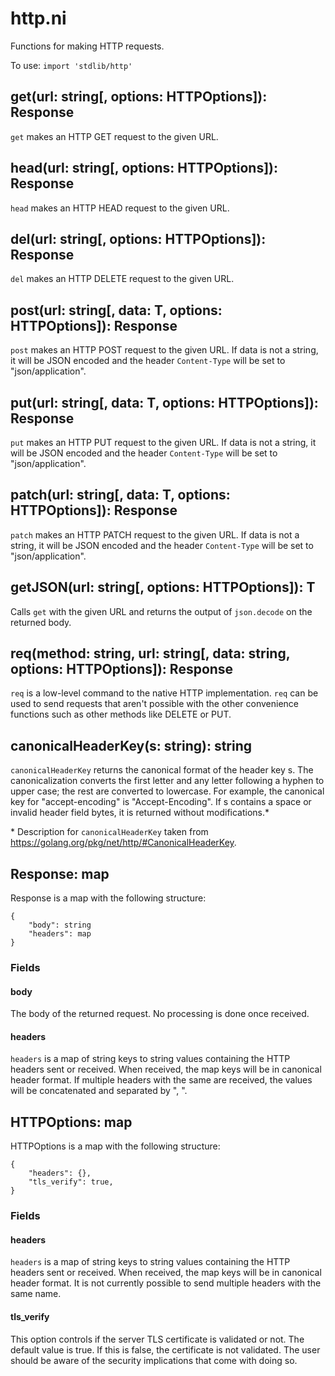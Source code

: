 # http.ni

Functions for making HTTP requests.

To use: `import 'stdlib/http'`

## get(url: string[, options: HTTPOptions]): Response

`get` makes an HTTP GET request to the given URL.

## head(url: string[, options: HTTPOptions]): Response

`head` makes an HTTP HEAD request to the given URL.

## del(url: string[, options: HTTPOptions]): Response

`del` makes an HTTP DELETE request to the given URL.

## post(url: string[, data: T, options: HTTPOptions]): Response

`post` makes an HTTP POST request to the given URL. If data is not a string,
it will be JSON encoded and the header `Content-Type` will be set to "json/application".

## put(url: string[, data: T, options: HTTPOptions]): Response

`put` makes an HTTP PUT request to the given URL. If data is not a string,
it will be JSON encoded and the header `Content-Type` will be set to "json/application".

## patch(url: string[, data: T, options: HTTPOptions]): Response

`patch` makes an HTTP PATCH request to the given URL. If data is not a string,
it will be JSON encoded and the header `Content-Type` will be set to "json/application".

## getJSON(url: string[, options: HTTPOptions]): T

Calls `get` with the given URL and returns the output of `json.decode` on the
returned body.

## req(method: string, url: string[, data: string, options: HTTPOptions]): Response

`req` is a low-level command to the native HTTP implementation. `req` can be used
to send requests that aren't possible with the other convenience functions such
as other methods like DELETE or PUT.

## canonicalHeaderKey(s: string): string

`canonicalHeaderKey` returns the canonical format of the header key s. The
canonicalization converts the first letter and any letter following a hyphen to
upper case; the rest are converted to lowercase. For example, the canonical key
for "accept-encoding" is "Accept-Encoding". If s contains a space or invalid header
field bytes, it is returned without modifications.*


\* Description for `canonicalHeaderKey` taken from https://golang.org/pkg/net/http/#CanonicalHeaderKey.

## Response: map

Response is a map with the following structure:

```
{
    "body": string
    "headers": map
}
```

### Fields

#### body

The body of the returned request. No processing is done once received.

#### headers

`headers` is a map of string keys to string values containing the HTTP headers
sent or received. When received, the map keys will be in canonical header format.
If multiple headers with the same are received, the values will be concatenated
and separated by ", ".

## HTTPOptions: map

HTTPOptions is a map with the following structure:

```
{
    "headers": {},
    "tls_verify": true,
}
```

### Fields

#### headers

`headers` is a map of string keys to string values containing the HTTP headers
sent or received. When received, the map keys will be in canonical header format.
It is not currently possible to send multiple headers with the same name.

#### tls_verify

This option controls if the server TLS certificate is validated or not. The default
value is true. If this is false, the certificate is not validated. The user should
be aware of the security implications that come with doing so.
